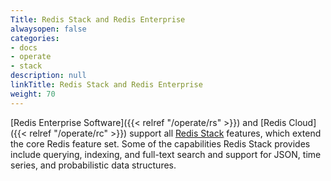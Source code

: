 ```yaml
---
Title: Redis Stack and Redis Enterprise
alwaysopen: false
categories:
- docs
- operate
- stack
description: null
linkTitle: Redis Stack and Redis Enterprise
weight: 70
---
```


[Redis Enterprise Software]({{< relref "/operate/rs" >}}) and [Redis Cloud]({{< relref "/operate/rc" >}}) support all [Redis Stack](https://redis.io/docs/stack/) features, which extend the core Redis feature set. Some of the capabilities Redis Stack provides include querying, indexing, and full-text search and support for JSON, time series, and probabilistic data structures.

